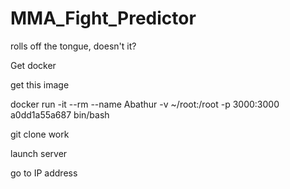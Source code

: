 # MMA_Fight_Predictor
rolls off the tongue, doesn't it?

Get docker

get this image

docker run -it --rm --name Abathur -v ~/root:/root -p 3000:3000 a0dd1a55a687 bin/bash

git clone work

launch server

go to IP address

